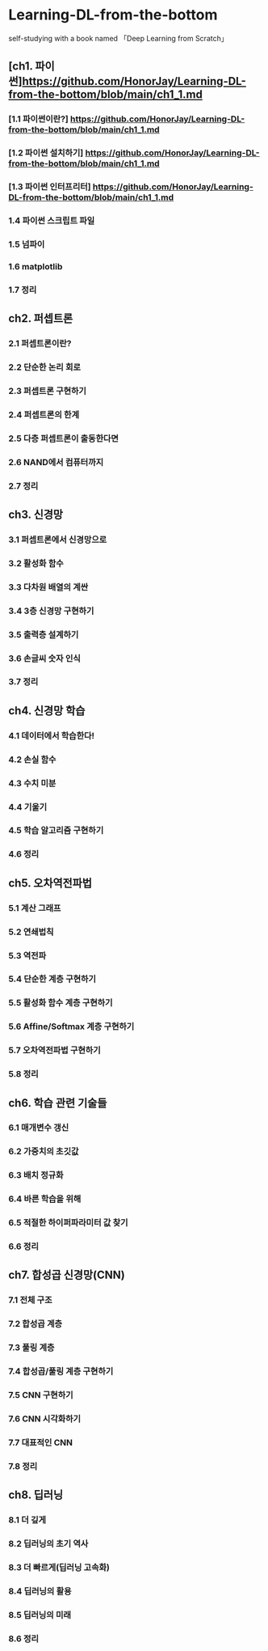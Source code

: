 # Learning-DL-from-the-bottom
self-studying with a book named 「Deep Learning from Scratch」

## [ch1. 파이썬]<https://github.com/HonorJay/Learning-DL-from-the-bottom/blob/main/ch1_1.md>
  ### [1.1 파이썬이란?] https://github.com/HonorJay/Learning-DL-from-the-bottom/blob/main/ch1_1.md
  ### [1.2 파이썬 설치하기] https://github.com/HonorJay/Learning-DL-from-the-bottom/blob/main/ch1_1.md
  ### [1.3 파이썬 인터프리터] https://github.com/HonorJay/Learning-DL-from-the-bottom/blob/main/ch1_1.md
  ### 1.4 파이썬 스크립트 파일
  ### 1.5 넘파이
  ### 1.6 matplotlib
  ### 1.7 정리

## ch2. 퍼셉트론
  ### 2.1 퍼셉트론이란?
  ### 2.2 단순한 논리 회로
  ### 2.3 퍼셉트론 구현하기
  ### 2.4 퍼셉트론의 한계
  ### 2.5 다층 퍼셉트론이 출동한다면
  ### 2.6 NAND에서 컴퓨터까지
  ### 2.7 정리

## ch3. 신경망
  ### 3.1 퍼셉트론에서 신경망으로
  ### 3.2 활성화 함수
  ### 3.3 다차원 배열의 계싼
  ### 3.4 3층 신경망 구현하기
  ### 3.5 출력층 설계하기
  ### 3.6 손글씨 숫자 인식
  ### 3.7 정리
  
## ch4. 신경망 학습
  ### 4.1 데이터에서 학습한다!
  ### 4.2 손실 함수
  ### 4.3 수치 미분
  ### 4.4 기울기
  ### 4.5 학습 알고리즘 구현하기
  ### 4.6 정리
  
## ch5. 오차역전파법
  ### 5.1 계산 그래프
  ### 5.2 연쇄법칙
  ### 5.3 역전파
  ### 5.4 단순한 계층 구현하기
  ### 5.5 활성화 함수 계층 구현하기
  ### 5.6 Affine/Softmax 계층 구현하기
  ### 5.7 오차역전파법 구현하기
  ### 5.8 정리
  
## ch6. 학습 관련 기술들
  ### 6.1 매개변수 갱신
  ### 6.2 가중치의 초깃값
  ### 6.3 배치 정규화
  ### 6.4 바른 학습을 위해
  ### 6.5 적절한 하이퍼파라미터 값 찾기
  ### 6.6 정리
  
## ch7. 합성곱 신경망(CNN)
  ### 7.1 전체 구조
  ### 7.2 합성곱 계층
  ### 7.3 풀링 계층
  ### 7.4 합성곱/풀링 계층 구현하기
  ### 7.5 CNN 구현하기
  ### 7.6 CNN 시각화하기
  ### 7.7 대표적인 CNN
  ### 7.8 정리 
  
## ch8. 딥러닝
  ### 8.1 더 깊게
  ### 8.2 딥러닝의 초기 역사
  ### 8.3 더 빠르게(딥러닝 고속화)
  ### 8.4 딥러닝의 활용
  ### 8.5 딥러닝의 미래
  ### 8.6 정리
